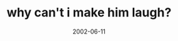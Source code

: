 ---
layout: base.njk
title : 'why can&#39;t i make him laugh?' 
view_title : 'why can&#39;t i make him laugh?' 
year : '2002' 
date : '2002-06-11' 
img_file : '/drawing/whycantimakehimlaugh.png' 
html_file : 'whycantimakehimlaugh' 
next_html : 'itsthattimeoftheweekagain.html' 
year_order : '116' 
permalink : "title/{{html_file}}.html"
---